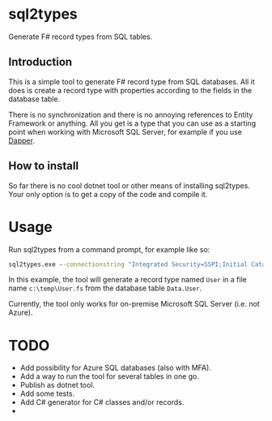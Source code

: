 # sql2types
Generate F# record types from SQL tables.

## Introduction
This is a simple tool to generate F# record type from SQL databases.  All it does is create a record type with properties according to the fields in the database table.

There is no synchronization and there is no annoying references to Entity Framework or anything.  All you get is a type that you can use as a starting point when working with Microsoft SQL Server, for example if you use [Dapper](https://github.com/DapperLib/Dapper).

## How to install
So far there is no cool dotnet tool or other means of installing sql2types.  Your only option is to get a copy of the code and compile it.

# Usage
Run sql2types from a command prompt, for example like so:
```cmd
sql2types.exe --connectionstring "Integrated Security=SSPI;Initial Catalog=MyDatabase;Data Source=MySQLServer;Trust Server Certificate=True;" --schemaname "Data" --tablename "User" --outputfolder "c:\temp"
```
In this example, the tool will generate a record type named `User` in a file name `c:\temp\User.fs` from the database table `Data.User`.

Currently, the tool only works for on-premise Microsoft SQL Server (i.e. not Azure).  

# TODO
* Add possibility for Azure SQL databases (also with MFA).
* Add a way to run the tool for several tables in one go.
* Publish as dotnet tool.
* Add some tests.
* Add C# generator for C# classes and/or records.
* 